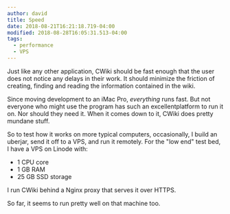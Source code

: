 ```yaml
---
author: david
title: Speed
date: 2018-08-21T16:21:18.719-04:00
modified: 2018-08-28T16:05:31.513-04:00
tags:
  - performance
  - VPS
---
```


Just like any other application, CWiki should be fast enough that the user does not notice any delays in their work. It should minimize the friction of creating, finding and reading the information contained in the wiki.

Since moving development to an iMac Pro, _everything_ runs fast. But not everyone who might use the program has such an excellent​ platform to run it on. Nor should they need it. When it comes down to it, CWiki does pretty mundane stuff.

So to test how it works on more typical computers, occasionally, I build an uberjar, send it off to a VPS, and run it remotely. For the "low end" test bed, I have a VPS on Linode with:

* 1 CPU core
* 1 GB RAM
* 25 GB SSD storage

I run CWiki behind a Nginx proxy that serves it over HTTPS.

So far, it seems to run pretty well on that machine too.